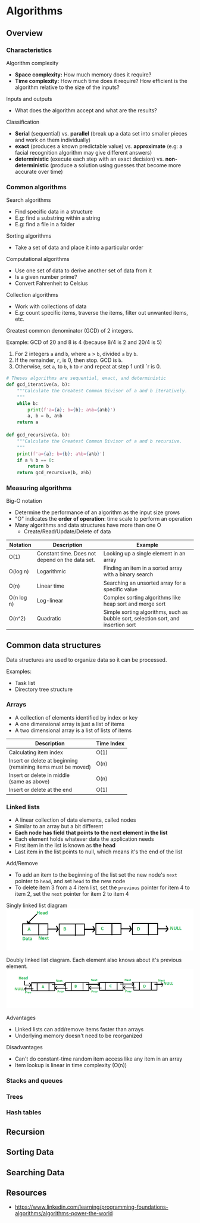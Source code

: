 # Algorithms

## Overview

### Characteristics

Algorithm complexity

- **Space complexity:** How much memory does it require?
- **Time complexity:** How much time does it require? How efficient is the algorithm relative to the size of the inputs?

Inputs and outputs

- What does the algorithm accept and what are the results?

Classification

- **Serial** (sequential) vs. **parallel** (break up a data set into smaller pieces and work on them individually)
- **exact** (produces a known predictable value) vs. **approximate** (e.g: a facial recognition algorithm may give different answers)
- **deterministic** (execute each step with an exact decision) vs. **non-deterministic** (produce a solution using guesses that become more accurate over time)

### Common algorithms

Search algorithms

- Find specific data in a structure
- E.g: find a substring within a string
- E.g: find a file in a folder

Sorting algorithms

- Take a set of data and place it into a particular order

Computational algorithms

- Use one set of data to derive another set of data from it
- Is a given number prime?
- Convert Fahrenheit to Celsius 

Collection algorithms

- Work with collections of data
- E.g: count specific items, traverse the items, filter out unwanted items, etc.

Greatest common denominator (GCD) of 2 integers.

Example: GCD of 20 and 8 is 4 (because 8/4 is 2 and 20/4 is 5)

1. For 2 integers `a` and `b`, where `a` > `b`, divided `a` by `b`.
1. If the remainder, `r`, is 0, then stop. GCD is `b`.
1. Otherwise, set `a`, to `b`, `b` to `r` and repeat at step 1 until `r is 0.

```python
# Theses algorithms are sequential, exact, and deterministic
def gcd_iterative(a, b):
    """Calculate the Greatest Common Divisor of a and b iteratively.
    """
    while b:
        print(f'a={a}; b={b}; a%b={a%b}')
        a, b = b, a%b
    return a

def gcd_recursive(a, b):
    """Calculate the Greatest Common Divisor of a and b recursive.
    """
    print(f'a={a}; b={b}; a%b={a%b}')
    if a % b == 0:
        return b
    return gcd_recursive(b, a%b)
```

### Measuring algorithms

Big-O notation

- Determine the performance of an algorithm as the input size grows
- "O" indicates the **order of operation**: time scale to perform an operation
- Many algorithms and data structures have more than one O
    - Create/Read/Update/Delete of data

Notation   | Description                                     | Example
-----------|-------------------------------------------------|---------
O(1)       | Constant time. Does not depend on the data set. | Looking up a single element in an array
O(log n)   | Logarithmic       | Finding an item in a sorted array with a binary search
O(n)       | Linear time       | Searching an unsorted array for a specific value
O(n log n) | Log-linear        | Complex sorting algorithms like heap sort and merge sort
O(n^2)     | Quadratic         | Simple sorting algorithms, such as bubble sort, selection sort, and insertion sort

## Common data structures

Data structures are used to organize data so it can be processed.

Examples:
- Task list
- Directory tree structure

### Arrays

- A collection of elements identified by index or key
- A one dimensional array is just a list of items
- A two dimensional array is a list of lists of items

Description | Time Index
------------|---------------
Calculating item index                                            | O(1)
Insert or delete at beginning <br>(remaining items must be moved) | O(n)
Insert or delete in middle <br>(same as above)                    | O(n)
Insert or delete at the end                                       | O(1)

### Linked lists

- A linear collection of data elements, called nodes
- Similar to an array but a bit different
- **Each node has field that points to the next element in the list**
- Each element holds whatever data the application needs
- First item in the list is known as **the head**
- Last item in the list points to null, which means it's the end of the list

Add/Remove

- To add an item to the beginning of the list set the new node's `next` pointer to `head`, and set `head` to the new node
- To delete item 3 from a 4 item list, set the `previous` pointer for item 4 to item 2, set the `next` pointer for item 2 to item 4

Singly linked list diagram
![Singly linked list](/images/singly_linked_list.png)

Doubly linked list diagram. Each element also knows about it's previous element.
![Doubly linked list](/images/doubly_linked_list.png)

Advantages

- Linked lists can add/remove items faster than arrays
- Underlying memory doesn't need to be reorganized

Disadvantages

- Can't do constant-time random item access like any item in an array
- Item lookup is linear in time complexity (O(n))

### Stacks and queues

### Trees

### Hash tables

## Recursion

## Sorting Data

## Searching Data

## Resources

- https://www.linkedin.com/learning/programming-foundations-algorithms/algorithms-power-the-world
